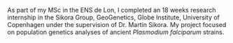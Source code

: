 As part of my MSc in the ENS de Lon, I completed an 18 weeks research internship in the Sikora Group, GeoGenetics, Globe Institute, University of Copenhagen under the supervision of Dr. Martin Sikora.
My project focused on population genetics analyses of ancient *Plasmodium falciparum* strains.
